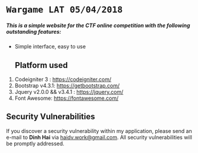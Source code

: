 # 						`Wargame LAT 05/04/2018`

##### This is a simple website for the CTF online competition with the following outstanding features:

- Simple interface, easy to use

  ## 									Platform used

1. Codeigniter 3 : https://codeigniter.com/
3. Bootstrap v4.3.1: https://getbootstrap.com/
5. Jquery v2.0.0 && v3.4.1 : https://jquery.com/
6. Font Awesome: https://fontawesome.com/

## 								Security Vulnerabilities

If you discover a security vulnerability within my application, please send an e-mail to **Dinh Hai** via [haidv.work@gmail.com](mailto:haidv.work@gmail.com). All security vulnerabilities will be promptly addressed.

# 
